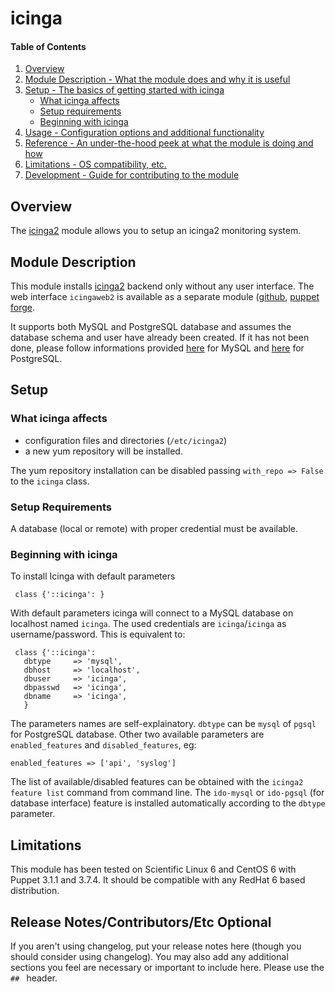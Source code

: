 # icinga

#### Table of Contents

1. [Overview](#overview)
2. [Module Description - What the module does and why it is useful](#module-description)
3. [Setup - The basics of getting started with icinga](#setup)
    * [What icinga affects](#what-icinga-affects)
    * [Setup requirements](#setup-requirements)
    * [Beginning with icinga](#beginning-with-icinga)
4. [Usage - Configuration options and additional functionality](#usage)
5. [Reference - An under-the-hood peek at what the module is doing and how](#reference)
5. [Limitations - OS compatibility, etc.](#limitations)
6. [Development - Guide for contributing to the module](#development)

## Overview


The [icinga2](https://www.icinga.org/) module allows you to setup an icinga2 monitoring system.

## Module Description

This module installs [icinga2](https://www.icinga.org/) backend only without any user interface.
The web interface `icingaweb2` is available as a separate module
([github](https://github.com/talamoig/icingaweb2), [puppet
forge](https://forge.puppetlabs.com/talamoig/icingaweb2).

It supports both MySQL and PostgreSQL database and assumes the database schema and user have already been created.
If it has not been done, please follow informations provided 
[here](http://docs.icinga.org/icinga2/latest/doc/module/icinga2/chapter/getting-started#setting-up-mysql-db)
for MySQL and 
[here](http://docs.icinga.org/icinga2/latest/doc/module/icinga2/chapter/getting-started#installing-database-postgresql-server)
for PostgreSQL.

## Setup

### What icinga affects

* configuration files and directories (`/etc/icinga2`)
* a new yum repository will be installed.

The yum repository installation can be disabled passing `with_repo => False` to the `icinga` class.

### Setup Requirements

A database (local or remote) with proper credential must be available.

### Beginning with icinga

To install Icinga with default parameters 

     class {'::icinga': }

With default parameters icinga will connect to a MySQL database on localhost named `icinga`.
The used credentials are `icinga`/`icinga` as username/password.
This is equivalent to:

     class {'::icinga':
	   dbtype     => 'mysql',
	   dbhost     => 'localhost',
	   dbuser     => 'icinga',
	   dbpasswd   => 'icinga',
	   dbname     => 'icinga',
	   }

The parameters names are self-explainatory. `dbtype` can be `mysql` of `pgsql` for PostgreSQL database.
Other two available parameters are `enabled_features` and `disabled_features`, eg:

	enabled_features => ['api', 'syslog']

The list of available/disabled features can be obtained with the `icinga2 feature list` command from command line.
The `ido-mysql` or `ido-pgsql` (for database interface) feature is installed automatically according
to the `dbtype` parameter.

## Limitations

This module has been tested on Scientific Linux 6 and CentOS 6 with Puppet 3.1.1 and 3.7.4.
It should be compatible with any RedHat 6 based distribution.

## Release Notes/Contributors/Etc **Optional**

If you aren't using changelog, put your release notes here (though you should
consider using changelog). You may also add any additional sections you feel are
necessary or important to include here. Please use the `## ` header.
